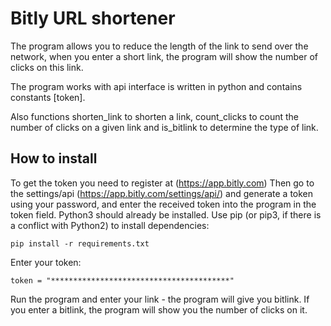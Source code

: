 # Bitly URL shortener

The program allows you to reduce the length of the link to send over the network, 
when you enter a short link, the program will show the number of clicks on this link.

The program works with api interface is written in python and contains constants [token].

Also functions shorten_link to shorten a link, count_clicks to count the number of clicks on a given link 
and is_bitlink to determine the type of link.

## How to install


To get the token you need to register at (https://app.bitly.com)
Then go to the settings/api (https://app.bitly.com/settings/api/) and generate a token using your password,
and enter the received token into the program in the token field.
Python3 should already be installed. Use pip (or pip3, if there is a conflict with Python2) to install dependencies:

```
pip install -r requirements.txt
```
Enter your token:

```
token = "****************************************"
```

Run the program and enter your link - the program will give you bitlink. If you enter a bitlink, 
the program will show you the number of clicks on it.




